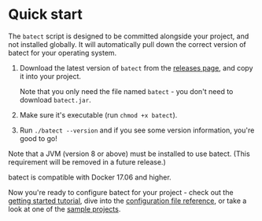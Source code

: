 # Quick start

The `batect` script is designed to be committed alongside your project, and not installed globally. It will
automatically pull down the correct version of batect for your operating system.

1. Download the latest version of `batect` from the [releases page](https://github.com/charleskorn/batect/releases),
   and copy it into your project.

    Note that you only need the file named `batect` - you don't need to download `batect.jar`.

2. Make sure it's executable (run `chmod +x batect`).
3. Run `./batect --version` and if you see some version information, you're good to go!

Note that a JVM (version 8 or above) must be installed to use batect. (This requirement will be removed in a future release.)

batect is compatible with Docker 17.06 and higher.

Now you're ready to configure batect for your project - check out the [getting started tutorial](GettingStarted.md), dive into the
[configuration file reference](config/Overview.md), or take a look at one of the [sample projects](SampleProjects.md).
